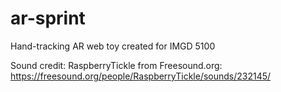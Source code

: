 # ar-sprint

Hand-tracking AR web toy created for IMGD 5100

Sound credit: RaspberryTickle from Freesound.org:
https://freesound.org/people/RaspberryTickle/sounds/232145/
